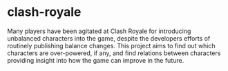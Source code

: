 # clash-royale
Many players have been agitated at Clash Royale for introducing unbalanced characters into the game, despite the developers efforts of routinely publishing balance changes. This project aims to find out which characters are over-powered, if any, and find relations between characters providing insight into how the game can improve in the future. 
